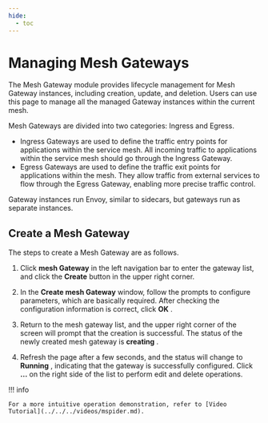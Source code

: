 ```yaml
---
hide:
  - toc
---
```


# Managing Mesh Gateways

The Mesh Gateway module provides lifecycle management for Mesh Gateway instances, including creation, update, and deletion. Users can use this page to manage all the managed Gateway instances within the current mesh.

Mesh Gateways are divided into two categories: Ingress and Egress.

* Ingress Gateways are used to define the traffic entry points for applications within the service mesh. All incoming traffic to applications within the service mesh should go through the Ingress Gateway.
* Egress Gateways are used to define the traffic exit points for applications within the mesh. They allow traffic from external services to flow through the Egress Gateway, enabling more precise traffic control.

Gateway instances run Envoy, similar to sidecars, but gateways run as separate instances.

## Create a Mesh Gateway

The steps to create a Mesh Gateway are as follows.

1. Click __mesh Gateway__ in the left navigation bar to enter the gateway list, and click the __Create__ button in the upper right corner.

    

2. In the __Create mesh Gateway__ window, follow the prompts to configure parameters, which are basically required. After checking the configuration information is correct, click __OK__ .

    

3. Return to the mesh gateway list, and the upper right corner of the screen will prompt that the creation is successful. The status of the newly created mesh gateway is __creating__ .

    

4. Refresh the page after a few seconds, and the status will change to __Running__ , indicating that the gateway is successfully configured. Click __...__ on the right side of the list to perform edit and delete operations.

    

!!! info

    For a more intuitive operation demonstration, refer to [Video Tutorial](../../../videos/mspider.md).
